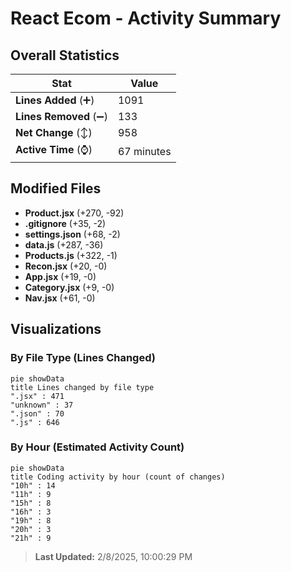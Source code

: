 # React Ecom - Activity Summary 

## Overall Statistics

| Stat                   | Value                                                             |
| ---------------------- | ----------------------------------------------------------------- |
| **Lines Added** (➕)   | 1091                                          |
| **Lines Removed** (➖) | 133                                        |
| **Net Change** (↕)    | 958                |
| **Active Time** (⌚)   | 67 minutes |


## Modified Files
- **Product.jsx** (+270, -92)
- **.gitignore** (+35, -2)
- **settings.json** (+68, -2)
- **data.js** (+287, -36)
- **Products.js** (+322, -1)
- **Recon.jsx** (+20, -0)
- **App.jsx** (+19, -0)
- **Category.jsx** (+9, -0)
- **Nav.jsx** (+61, -0)

## Visualizations

### By File Type (Lines Changed)

```mermaid
pie showData
title Lines changed by file type
".jsx" : 471
"unknown" : 37
".json" : 70
".js" : 646
```

### By Hour (Estimated Activity Count)

```mermaid
pie showData
title Coding activity by hour (count of changes)
"10h" : 14
"11h" : 9
"15h" : 8
"16h" : 3
"19h" : 8
"20h" : 3
"21h" : 9
```


> **Last Updated:** 2/8/2025, 10:00:29 PM